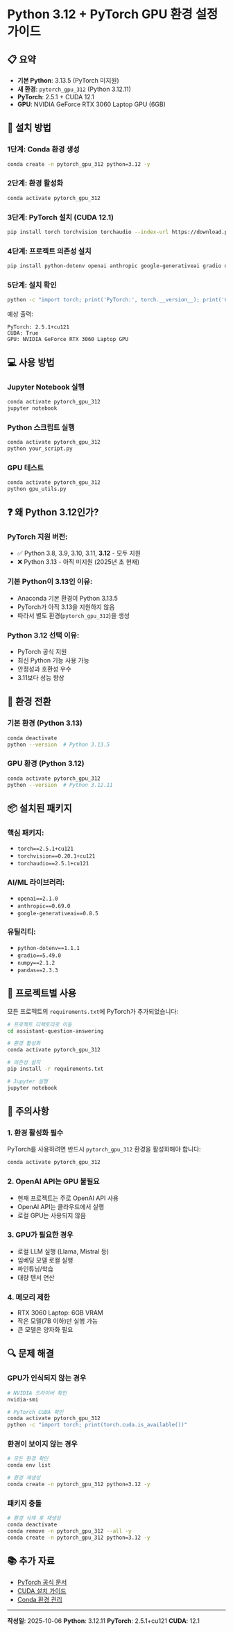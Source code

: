 # Python 3.12 + PyTorch GPU 환경 설정 가이드

## 📋 요약

- **기본 Python**: 3.13.5 (PyTorch 미지원)
- **새 환경**: `pytorch_gpu_312` (Python 3.12.11)
- **PyTorch**: 2.5.1 + CUDA 12.1
- **GPU**: NVIDIA GeForce RTX 3060 Laptop GPU (6GB)

## 🔧 설치 방법

### 1단계: Conda 환경 생성
```bash
conda create -n pytorch_gpu_312 python=3.12 -y
```

### 2단계: 환경 활성화
```bash
conda activate pytorch_gpu_312
```

### 3단계: PyTorch 설치 (CUDA 12.1)
```bash
pip install torch torchvision torchaudio --index-url https://download.pytorch.org/whl/cu121
```

### 4단계: 프로젝트 의존성 설치
```bash
pip install python-dotenv openai anthropic google-generativeai gradio numpy pandas
```

### 5단계: 설치 확인
```bash
python -c "import torch; print('PyTorch:', torch.__version__); print('CUDA:', torch.cuda.is_available()); print('GPU:', torch.cuda.get_device_name(0) if torch.cuda.is_available() else 'N/A')"
```

예상 출력:
```
PyTorch: 2.5.1+cu121
CUDA: True
GPU: NVIDIA GeForce RTX 3060 Laptop GPU
```

## 💻 사용 방법

### Jupyter Notebook 실행
```bash
conda activate pytorch_gpu_312
jupyter notebook
```

### Python 스크립트 실행
```bash
conda activate pytorch_gpu_312
python your_script.py
```

### GPU 테스트
```bash
conda activate pytorch_gpu_312
python gpu_utils.py
```

## ❓ 왜 Python 3.12인가?

### PyTorch 지원 버전:
- ✅ Python 3.8, 3.9, 3.10, 3.11, **3.12** - 모두 지원
- ❌ Python 3.13 - 아직 미지원 (2025년 초 현재)

### 기본 Python이 3.13인 이유:
- Anaconda 기본 환경이 Python 3.13.5
- PyTorch가 아직 3.13을 지원하지 않음
- 따라서 별도 환경(`pytorch_gpu_312`)을 생성

### Python 3.12 선택 이유:
- PyTorch 공식 지원
- 최신 Python 기능 사용 가능
- 안정성과 호환성 우수
- 3.11보다 성능 향상

## 🔄 환경 전환

### 기본 환경 (Python 3.13)
```bash
conda deactivate
python --version  # Python 3.13.5
```

### GPU 환경 (Python 3.12)
```bash
conda activate pytorch_gpu_312
python --version  # Python 3.12.11
```

## 📦 설치된 패키지

### 핵심 패키지:
- `torch==2.5.1+cu121`
- `torchvision==0.20.1+cu121`
- `torchaudio==2.5.1+cu121`

### AI/ML 라이브러리:
- `openai==2.1.0`
- `anthropic==0.69.0`
- `google-generativeai==0.8.5`

### 유틸리티:
- `python-dotenv==1.1.1`
- `gradio==5.49.0`
- `numpy==2.1.2`
- `pandas==2.3.3`

## 🎯 프로젝트별 사용

모든 프로젝트의 `requirements.txt`에 PyTorch가 추가되었습니다:

```bash
# 프로젝트 디렉토리로 이동
cd assistant-question-answering

# 환경 활성화
conda activate pytorch_gpu_312

# 의존성 설치
pip install -r requirements.txt

# Jupyter 실행
jupyter notebook
```

## 🚨 주의사항

### 1. 환경 활성화 필수
PyTorch를 사용하려면 반드시 `pytorch_gpu_312` 환경을 활성화해야 합니다:
```bash
conda activate pytorch_gpu_312
```

### 2. OpenAI API는 GPU 불필요
- 현재 프로젝트는 주로 OpenAI API 사용
- OpenAI API는 클라우드에서 실행
- 로컬 GPU는 사용되지 않음

### 3. GPU가 필요한 경우
- 로컬 LLM 실행 (Llama, Mistral 등)
- 임베딩 모델 로컬 실행
- 파인튜닝/학습
- 대량 텐서 연산

### 4. 메모리 제한
- RTX 3060 Laptop: 6GB VRAM
- 작은 모델(7B 이하)만 실행 가능
- 큰 모델은 양자화 필요

## 🔍 문제 해결

### GPU가 인식되지 않는 경우
```bash
# NVIDIA 드라이버 확인
nvidia-smi

# PyTorch CUDA 확인
conda activate pytorch_gpu_312
python -c "import torch; print(torch.cuda.is_available())"
```

### 환경이 보이지 않는 경우
```bash
# 모든 환경 확인
conda env list

# 환경 재생성
conda create -n pytorch_gpu_312 python=3.12 -y
```

### 패키지 충돌
```bash
# 환경 삭제 후 재생성
conda deactivate
conda remove -n pytorch_gpu_312 --all -y
conda create -n pytorch_gpu_312 python=3.12 -y
```

## 📚 추가 자료

- [PyTorch 공식 문서](https://pytorch.org/docs/stable/index.html)
- [CUDA 설치 가이드](https://docs.nvidia.com/cuda/)
- [Conda 환경 관리](https://docs.conda.io/projects/conda/en/latest/user-guide/tasks/manage-environments.html)

---

**작성일**: 2025-10-06
**Python**: 3.12.11
**PyTorch**: 2.5.1+cu121
**CUDA**: 12.1
